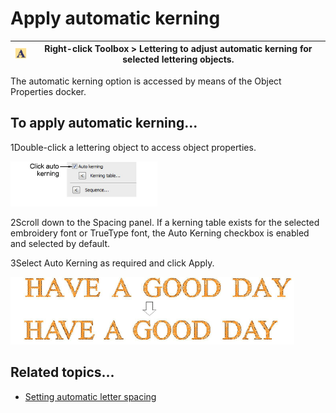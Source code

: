 # Apply automatic kerning

| ![Lettering00072.png](assets/Lettering00072.png) | Right-click Toolbox > Lettering to adjust automatic kerning for selected lettering objects. |
| ------------------------------------------------ | ------------------------------------------------------------------------------------------- |

The automatic kerning option is accessed by means of the Object Properties docker.

## To apply automatic kerning...

1Double-click a lettering object to access object properties.

![lettering_advanced00073.png](assets/lettering_advanced00073.png)

2Scroll down to the Spacing panel. If a kerning table exists for the selected embroidery font or TrueType font, the Auto Kerning checkbox is enabled and selected by default.

3Select Auto Kerning as required and click Apply.

![lettering_advanced00076.png](assets/lettering_advanced00076.png)

## Related topics...

- [Setting automatic letter spacing](Setting_automatic_letter_spacing)
